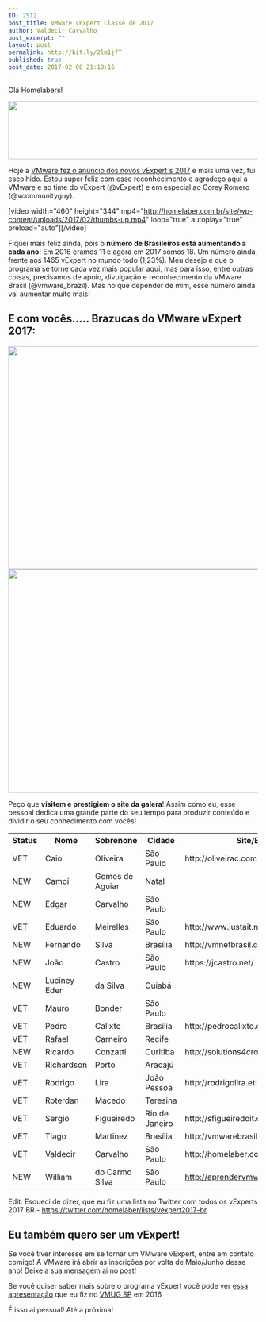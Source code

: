 ```yaml
---
ID: 2512
post_title: VMware vExpert Classe de 2017
author: Valdecir Carvalho
post_excerpt: ""
layout: post
permalink: http://bit.ly/2lm1jfT
published: true
post_date: 2017-02-08 21:19:16
---
```

Olá Homelabers!

<img class="aligncenter wp-image-2514" src="http://homelaber.com.br/site/wp-content/uploads/2017/02/VMW-LOGO-vEXPERT-2017-k.png" width="800" height="117" />

Hoje a <a href="https://blogs.vmware.com/vmtn/2017/02/vexpert-2017-award-announcement.html" target="_blank">VMware fez o anúncio dos novos vExpert´s 2017</a> e mais uma vez, fui escolhido. Estou super feliz com esse reconhecimento e agradeço aqui a VMware e ao time do vExpert (@vExpert) e em especial ao Corey Romero (@vcommunityguy).

[video width="460" height="344" mp4="http://homelaber.com.br/site/wp-content/uploads/2017/02/thumbs-up.mp4" loop="true" autoplay="true" preload="auto"][/video]

Fiquei mais feliz ainda, pois o <strong>número de Brasileiros está aumentando a cada ano</strong>! Em 2016 eramos 11 e agora em 2017 somos 18. Um número ainda, frente aos 1465 vExpert no mundo todo (1,23%). Meu desejo é que o programa se torne cada vez mais popular aqui, mas para isso, entre outras coisas, precisamos de apoio, divulgação e reconhecimento da VMware Brasil (@vmware_brazil). Mas no que depender de mim, esse número ainda vai aumentar muito mais!

<h2>E com vocês..... Brazucas do VMware vExpert 2017:</h2>

<!--more-->

<img class="aligncenter wp-image-2515" src="http://homelaber.com.br/site/wp-content/uploads/2017/02/vexpert-brasil-2017-calouros.png" width="800" height="450" />

<img class="aligncenter wp-image-2516" src="http://homelaber.com.br/site/wp-content/uploads/2017/02/vexpert-brasil-2017-veteranos.png" width="800" height="450" />

Peço que <strong>visitem e prestigiem o site da galera</strong>! Assim como eu, esse pessoal dedica uma grande parte do seu tempo para produzir conteúdo e dividir o seu conhecimento com vocês!

<table class="tg">
<tbody>
<tr>
<th class="tg-yw4l">Status</th>
<th class="tg-yw4l">Nome</th>
<th class="tg-yw4l">Sobrenone</th>
<th class="tg-yw4l">Cidade</th>
<th class="tg-yw4l">Site/Blog</th>
<th class="tg-yw4l">Twitter</th>
</tr>
<tr>
<td class="tg-yw4l">VET</td>
<td class="tg-yw4l">Caio</td>
<td class="tg-yw4l">Oliveira</td>
<td class="tg-yw4l">São Paulo</td>
<td class="tg-yw4l">http://oliveirac.com.br/</td>
<td class="tg-yw4l">@oliveirac_caio</td>
</tr>
<tr>
<td class="tg-yw4l">NEW</td>
<td class="tg-yw4l">Camoí</td>
<td class="tg-yw4l">Gomes de Aguiar</td>
<td class="tg-yw4l">Natal</td>
<td class="tg-yw4l"></td>
<td class="tg-yw4l"></td>
</tr>
<tr>
<td class="tg-yw4l">NEW</td>
<td class="tg-yw4l">Edgar</td>
<td class="tg-yw4l">Carvalho</td>
<td class="tg-yw4l">São Paulo</td>
<td class="tg-yw4l"></td>
<td class="tg-yw4l"></td>
</tr>
<tr>
<td class="tg-yw4l">VET</td>
<td class="tg-yw4l">Eduardo</td>
<td class="tg-yw4l">Meirelles</td>
<td class="tg-yw4l">São Paulo</td>
<td class="tg-yw4l">http://www.justait.net/</td>
<td class="tg-yw4l">@dumeirell</td>
</tr>
<tr>
<td class="tg-yw4l">NEW</td>
<td class="tg-yw4l">Fernando</td>
<td class="tg-yw4l">Silva</td>
<td class="tg-yw4l">Brasília</td>
<td class="tg-yw4l">http://vmnetbrasil.com.br/</td>
<td class="tg-yw4l">@vmnetbrasil</td>
</tr>
<tr>
<td class="tg-yw4l">NEW</td>
<td class="tg-yw4l">João</td>
<td class="tg-yw4l">Castro</td>
<td class="tg-yw4l">São Paulo</td>
<td class="tg-yw4l">https://jcastro.net/</td>
<td class="tg-yw4l">@jcjr22</td>
</tr>
<tr>
<td class="tg-yw4l">NEW</td>
<td class="tg-yw4l">Luciney Eder</td>
<td class="tg-yw4l">da Silva</td>
<td class="tg-yw4l">Cuiabá</td>
<td class="tg-yw4l"></td>
<td class="tg-yw4l"></td>
</tr>
<tr>
<td class="tg-yw4l">VET</td>
<td class="tg-yw4l">Mauro</td>
<td class="tg-yw4l">Bonder</td>
<td class="tg-yw4l">São Paulo</td>
<td class="tg-yw4l"></td>
<td class="tg-yw4l"></td>
</tr>
<tr>
<td class="tg-yw4l">VET</td>
<td class="tg-yw4l">Pedro</td>
<td class="tg-yw4l">Calixto</td>
<td class="tg-yw4l">Brasília</td>
<td class="tg-yw4l">http://pedrocalixto.com/blog/</td>
<td class="tg-yw4l">@BlogPCalixto</td>
</tr>
<tr>
<td class="tg-yw4l">VET</td>
<td class="tg-yw4l">Rafael</td>
<td class="tg-yw4l">Carneiro</td>
<td class="tg-yw4l">Recife</td>
<td class="tg-yw4l"></td>
<td class="tg-yw4l"></td>
</tr>
<tr>
<td class="tg-yw4l">NEW</td>
<td class="tg-yw4l">Ricardo</td>
<td class="tg-yw4l">Conzatti</td>
<td class="tg-yw4l">Curitiba</td>
<td class="tg-yw4l">http://solutions4crowds.com.br/</td>
<td class="tg-yw4l">@ricardoconzatti</td>
</tr>
<tr>
<td class="tg-yw4l">VET</td>
<td class="tg-yw4l">Richardson</td>
<td class="tg-yw4l">Porto</td>
<td class="tg-yw4l">Aracajú</td>
<td class="tg-yw4l"></td>
<td class="tg-yw4l">@richardsonporto</td>
</tr>
<tr>
<td class="tg-yw4l">VET</td>
<td class="tg-yw4l">Rodrigo</td>
<td class="tg-yw4l">Lira</td>
<td class="tg-yw4l">João Pessoa</td>
<td class="tg-yw4l">http://rodrigolira.eti.br/</td>
<td class="tg-yw4l">@eurodrigolira</td>
</tr>
<tr>
<td class="tg-yw4l">VET</td>
<td class="tg-yw4l">Roterdan</td>
<td class="tg-yw4l">Macedo</td>
<td class="tg-yw4l">Teresina</td>
<td class="tg-yw4l"></td>
<td class="tg-yw4l">@roterdan</td>
</tr>
<tr>
<td class="tg-yw4l">VET</td>
<td class="tg-yw4l">Sergio</td>
<td class="tg-yw4l">Figueiredo</td>
<td class="tg-yw4l">Rio de Janeiro</td>
<td class="tg-yw4l">http://sfigueiredoit.com.br/</td>
<td class="tg-yw4l">@sfigueiredo2</td>
</tr>
<tr>
<td class="tg-yw4l">VET</td>
<td class="tg-yw4l">Tiago</td>
<td class="tg-yw4l">Martinez</td>
<td class="tg-yw4l">Brasília</td>
<td class="tg-yw4l">http://vmwarebrasil.blogspot.com.br/</td>
<td class="tg-yw4l">@BlogVMware_BR</td>
</tr>
<tr>
<td class="tg-yw4l">VET</td>
<td class="tg-yw4l">Valdecir</td>
<td class="tg-yw4l">Carvalho</td>
<td class="tg-yw4l">São Paulo</td>
<td class="tg-yw4l">http://homelaber.com.br</td>
<td class="tg-yw4l">@homelaber</td>
</tr>
<tr>
<td class="tg-yw4l">NEW</td>
<td class="tg-yw4l">William</td>
<td class="tg-yw4l">do Carmo Silva</td>
<td class="tg-yw4l">São Paulo</td>
<td class="tg-yw4l"><a href="http://aprendervmware.com/">http://aprendervmware.com/</a></td>
<td class="tg-yw4l">@williamdocarmo</td>
</tr>
</tbody>
</table>

Edit: Esqueci de dizer, que eu fiz uma lista no Twitter com todos os vExperts 2017 BR - <a href="https://mobile.twitter.com/homelaber/lists/vexpert2017-br" target="_blank">https://twitter.com/homelaber/lists/vexpert2017-br</a>

<h2>Eu também quero ser um vExpert!</h2>

Se você tiver interesse em se tornar um VMware vExpert, entre em contato comigo! A VMware irá abrir as inscrições por volta de Maio/Junho desse ano! Deixe a sua mensagem ai no post!

Se você quiser saber mais sobre o programa vExpert você pode ver <a href="http://homelaber.com.br/site/wp-content/uploads/2017/02/VMUGSP-Meeting-vExpert-Valdecir-2016.pdf" target="_blank">essa apresentação</a> que eu fiz no <a href="http://vmugsp.com.br" target="_blank">VMUG SP</a> em 2016

É isso ai pessoal! Até a próxima!

&nbsp;
